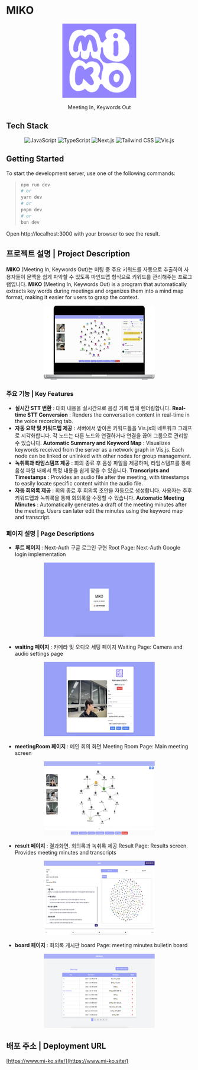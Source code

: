 # MIKO

<p align="center">
  <img src="./public/MIKO_LOGO_Square.png" width="200" height="200" alt="MIKO Logo">
</p>

<p align="center">
  Meeting In, Keywords Out
</p>

## Tech Stack

<p align="center">
  <img src="https://img.shields.io/badge/JavaScript-ES6+-F7DF1E?style=for-the-badge&logo=javascript&logoColor=black" alt="JavaScript">
  <img src="https://img.shields.io/badge/TypeScript-4.0+-3178C6?style=for-the-badge&logo=typescript&logoColor=white" alt="TypeScript">
  <img src="https://img.shields.io/badge/Next.js-14.2.4+-000000?style=for-the-badge&logo=nextdotjs&logoColor=white" alt="Next.js">
  <img src="https://img.shields.io/badge/Tailwind_CSS-2.0+-06B6D4?style=for-the-badge&logo=tailwindcss&logoColor=white" alt="Tailwind CSS">
  <img src="https://img.shields.io/badge/Vis.js-4.0+-FF9900?style=for-the-badge&logo=vis.js&logoColor=white" alt="Vis.js">
</p>

## Getting Started

To start the development server, use one of the following commands:
> 
> ```bash
> npm run dev
> # or
> yarn dev
> # or
> pnpm dev
> # or
> bun dev
> ```
Open http://localhost:3000 with your browser to see the result.

## 프로젝트 설명 | Project Description

**MIKO** (Meeting In, Keywords Out)는 미팅 중 주요 키워드를 자동으로 추출하여 사용자들이 문맥을 쉽게 파악할 수 있도록 마인드맵 형식으로 키워드를 관리해주는 프로그램입니다.
**MIKO** (Meeting In, Keywords Out) is a program that automatically extracts key words during meetings and organizes them into a mind map format, making it easier for users to grasp the context.

<p align="center">
  <img src="./public/MIKO.png" width="300" height="200" alt="Keyword Mindmap Example">
</p>

### 주요 기능 | Key Features
- **실시간 STT 변환** : 대화 내용을 실시간으로 음성 기록 탭에 렌더링합니다.
**Real-time STT Conversion** : Renders the conversation content in real-time in the voice recording tab.
- **자동 요약 및 키워드맵 제공** : 서버에서 받아온 키워드들을 Vis.js의 네트워크 그래프로 시각화합니다. 각 노드는 다른 노드와 연결하거나 연결을 끊어 그룹으로 관리할 수 있습니다.
**Automatic Summary and Keyword Map** : Visualizes keywords received from the server as a network graph in Vis.js. Each node can be linked or unlinked with other nodes for group management.
- **녹취록과 타임스탬프 제공** : 회의 종료 후 음성 파일을 제공하며, 타임스탬프를 통해 음성 파일 내에서 특정 내용을 쉽게 찾을 수 있습니다.
**Transcripts and Timestamps** : Provides an audio file after the meeting, with timestamps to easily locate specific content within the audio file.
- **자동 회의록 제공** : 회의 종료 후 회의록 초안을 자동으로 생성합니다. 사용자는 추후 키워드맵과 녹취록을 통해 회의록을 수정할 수 있습니다.
**Automatic Meeting Minutes** : Automatically generates a draft of the meeting minutes after the meeting. Users can later edit the minutes using the keyword map and transcript.

### 페이지 설명 | Page Descriptions
- **루트 페이지** : Next-Auth 구글 로그인 구현
Root Page: Next-Auth Google login implementation
<p align="center">
  <img src="./public/login.png" width="300" height="200" alt="Keyword Mindmap Example">
</p>

- **waiting 페이지** : 카메라 및 오디오 세팅 페이지
Waiting Page: Camera and audio settings page
<p align="center">
  <img src="./public/camera.png" width="300" height="200" alt="Keyword Mindmap Example">
</p>

- **meetingRoom 페이지** : 메인 회의 화면
Meeting Room Page: Main meeting screen
<p align="center">
  <img src="./public/meeting.png" width="300" height="200" alt="Keyword Mindmap Example">
</p>

- **result 페이지** : 결과화면. 회의록과 녹취록 제공
Result Page: Results screen. Provides meeting minutes and transcripts
<p align="center">
  <img src="./public/result.png" width="300" height="200" alt="Keyword Mindmap Example">
</p>

- **board 페이지** : 회의록 게시판 
 board Page: meeting minutes bulletin board


<p align="center">
  <img src="./public/board.png" width="300" height="200" alt="Keyword Mindmap Example">
</p>

## 배포 주소 | Deployment URL
[https://www.mi-ko.site/](https://www.mi-ko.site/)